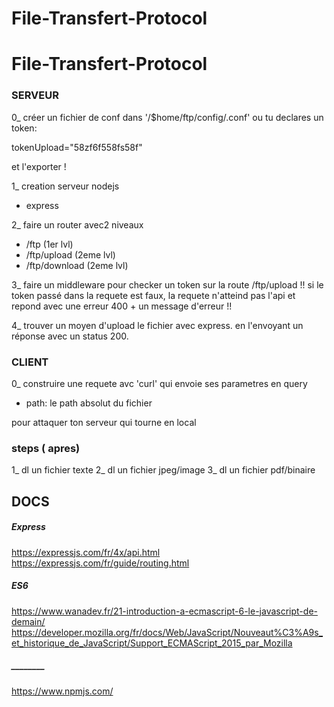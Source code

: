 # File-Transfert-Protocol
# File-Transfert-Protocol

### SERVEUR
0_ créer un fichier de conf dans '/$home/ftp/config/.conf'
  ou tu declares un token:
  
  tokenUpload="58zf6f558fs58f"
  
  et l'exporter !

1_ creation serveur nodejs
  - express
  
 2_ faire un router avec2 niveaux
  - /ftp          (1er lvl)
  - /ftp/upload   (2eme lvl)
  - /ftp/download (2eme lvl)
  
 3_ faire un middleware pour checker un token sur la route /ftp/upload
  !! si le token passé dans la requete est faux, la requete n'atteind pas l'api et repond avec une erreur 400 + un message d'erreur !!
  
 4_ trouver un moyen d'upload le fichier avec express. 
 en l'envoyant un réponse avec un status 200.
 
 
### CLIENT
0_ construire une requete avc 'curl' qui envoie ses parametres en query
  - path: le path absolut du fichier
  
 pour attaquer ton serveur qui tourne en local
 
### steps ( apres)
1_ dl un fichier texte
2_ dl un fichier jpeg/image
3_ dl un fichier pdf/binaire

## DOCS

##### Express
https://expressjs.com/fr/4x/api.html
https://expressjs.com/fr/guide/routing.html

##### ES6
https://www.wanadev.fr/21-introduction-a-ecmascript-6-le-javascript-de-demain/
https://developer.mozilla.org/fr/docs/Web/JavaScript/Nouveaut%C3%A9s_et_historique_de_JavaScript/Support_ECMAScript_2015_par_Mozilla

##### ________
https://www.npmjs.com/
